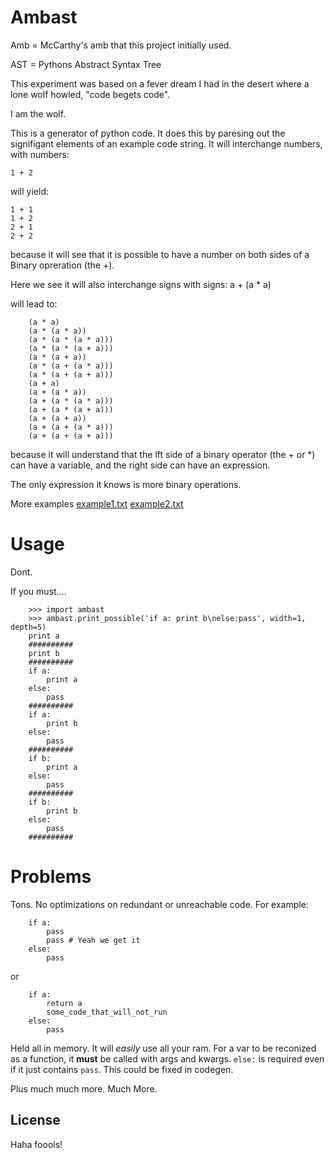 # Ambast
Amb = McCarthy's amb that this project initially used.

AST = Pythons Abstract Syntax Tree

This experiment was based on a fever dream I had in the desert where a lone wolf howled, "code begets code".

I am the wolf.

This is a generator of python code. It does this by paresing out the signifigant elements of an example code string.
It will interchange numbers, with numbers:

    1 + 2
    
will yield:

    1 + 1
    1 + 2
    2 + 1
    2 + 2

because it will see that it is possible to have a number on both sides of a Binary opreration (the +).

Here we see it will also interchange signs with signs:
        a + (a * a)

will lead to:

        (a * a)
        (a * (a * a))
        (a * (a * (a * a)))
        (a * (a * (a + a)))
        (a * (a + a))
        (a * (a + (a * a)))
        (a * (a + (a + a)))
        (a + a)
        (a + (a * a))
        (a + (a * (a * a)))
        (a + (a * (a + a)))
        (a + (a + a))
        (a + (a + (a * a)))
        (a + (a + (a + a)))

because it will understand that the lft side of a binary operator (the + or *) can have a variable, and the right side can have an expression. 

The only expression it knows is more binary operations.

More examples
[example1.txt](https://github.com/readevalprint/ambast-project/blob/master/example1.txt)
[example2.txt](https://github.com/readevalprint/ambast-project/blob/master/example2.txt)

# Usage
Dont.

If you must....

        >>> import ambast
        >>> ambast.print_possible('if a: print b\nelse:pass', width=1, depth=5)
        print a
        ##########
        print b
        ##########
        if a:
            print a
        else:
            pass
        ##########
        if a:
            print b
        else:
            pass
        ##########
        if b:
            print a
        else:
            pass
        ##########
        if b:
            print b
        else:
            pass
        ##########

# Problems
Tons. No optimizations on redundant or unreachable code. For example:

        if a:
            pass
            pass # Yeah we get it
        else:
            pass
or

        if a:
            return a
            some_code_that_will_not_run
        else:
            pass

Held all in memory. It will  _easily_ use all your ram.
For a var to be reconized as a function, it **must** be called with args and kwargs.
`else:` is required even if it just contains `pass`. This could be fixed in codegen.

Plus much much more. Much More.

## License
Haha foools!
